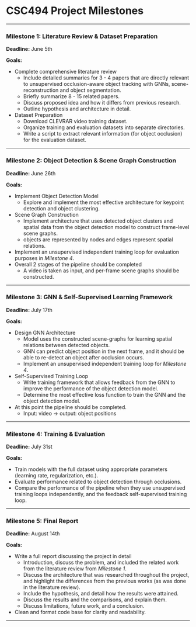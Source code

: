 # CSC494 Project Milestones

---

### Milestone 1: Literature Review & Dataset Preparation
**Deadline:** June 5th 

**Goals:**
* Complete comprehensive literature review
	*  Include detailed summaries for 3 - 4 papers that are directly relevant to unsupervised occlusion-aware object tracking with GNNs, scene-reconstruction and object segmentation.
	* Briefly summarize 8 - 15 related papers.
	* Discuss proposed idea and how it differs from previous research.
	* Outline hypothesis and architecture in detail.
* Dataset Preparation
	* Download CLEVRAR video training dataset.
	* Organize training and evaluation datasets into separate directories.
	* Write a script to extract relevant information (for object occlusion) for the evaluation dataset.

---

### Milestone 2: Object Detection & Scene Graph Construction
**Deadline:** June 26th

**Goals:**
* Implement Object Detection Model
	* Explore and implement the most effective architecture for keypoint detection and object clustering.
* Scene Graph Construction
	* Implement architecture that uses detected object clusters and spatial data from the object detection model to construct frame-level scene graphs.
	* objects are represented by nodes and edges represent spatial relations.
* Implement an unsupervised independent training loop for evaluation purposes in *Milestone 4*.
* Overall 2 stages of the pipeline should be completed
	* A video is taken as input, and per-frame scene graphs should be constructed.

---

### Milestone 3: GNN & Self-Supervised Learning Framework
**Deadline:** July 17th

**Goals:**
* Design GNN Architecture 
	*  Model uses the constructed scene-graphs for learning spatial relations between detected objects.
	* GNN can predict object position in the next frame, and it should be able to re-detect an object after occlusion occurs.
	* Implement an unsupervised independent training loop for *Milestone 4*.
* Self-Supervised Training Loop
	* Write training framework that allows feedback from the GNN to improve the performance of the object detection model.
	* Determine the most effective loss function to train the GNN and the object detection model. 
* At this point the pipeline should be completed.
	* Input: video -> output: object positions

---

### Milestone 4: Training & Evaluation
**Deadline:** July 31st

**Goals:**
* Train models with the full dataset using appropriate parameters (learning rate, regularization, etc.).
* Evaluate performance related to object detection through occlusions.
* Compare the performance of the pipeline when they use unsupervised training loops independently, and the feedback self-supervised training loop.
---

### Milestone 5: Final Report
**Deadline:** August 14th

**Goals:**
* Write a full report discussing the project in detail
	*  Introduction, discuss the problem, and included the related work from the literature review from *Milestone 1*.
	* Discuss the architecture that was researched throughout the project, and highlight the differences from the previous works (as was done in the literature review).
	* Include the hypothesis, and detail how the results were attained.
	* Discuss the results and the comparisons, and explain them.
	* Discuss limitations, future work, and a conclusion.
* Clean and format code base for clarity and readability.

---
